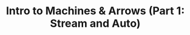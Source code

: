 ---
title: ! 'Intro to Machines & Arrows (Part 1: Stream and Auto)'
url: http://blog.jle.im/entry/intro-to-machines-arrows-part-1-stream-and
authors:
- Justin Le
type: article
tags:
- arrows
- FRP
libraries:
- machines
doHaskell-type: blog post
dohaskell-year: 2014
---